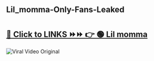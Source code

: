 
 ## Lil_momma-Only-Fans-Leaked

# <h2><a href="https://clipsfans.com/Lil_momma&ref=git">🔗 Click to LINKS ⏩⏩ 👉 🟢 Lil momma </a></h2>

<a href="https://clipsfans.com/Lil_momma&ref=git" rel="nofollow" data-target="animated-image.originalLink"><img src="https://i.ibb.co.com/xMMVF88/686577567.gif" alt="Viral Video Original" style="max-width: 100%; display: inline-block;" data-target="animated-image.originalImage"></a>
